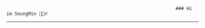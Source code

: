                                                                   ### Hi im SeungMin 🙋🏻‍♂️

-----------------------------------------------------------------------------------------------------------------------------------------------------------------------------------
